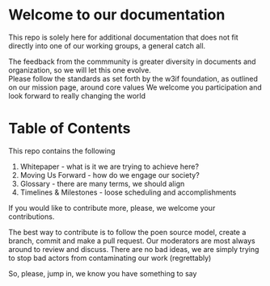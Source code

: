 # Welcome to our documentation
This repo is solely here for additional documentation that does not fit directly into one of our working groups, a general catch all.

The feedback from the commmunity is greater diversity in documents and organization, so we will let this one evolve.  
Please follow the standards as set forth by the w3if foundation, as outlined on our mission page, around core values
We welcome you participation and look forward to really changing the world

# Table of Contents
This repo contains the following
1. Whitepaper - what is it we are trying to achieve here?
2. Moving Us Forward - how do we engage our society?
3. Glossary - there are many terms, we should align
4. Timelines & Milestones - loose scheduling and accomplishments

If you would like to contribute more, please, we welcome your contributions.

The best way to contribute is to follow the poen source model, create a branch, commit and make a pull request.  Our moderators are most always around to review and discuss. There are no bad ideas, we are simply trying to stop bad actors from contaminating our work (regrettably)

So, please, jump in, we know you have something to say

